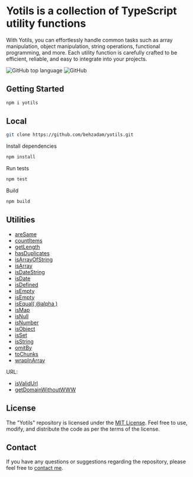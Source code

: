 # Yotils is a collection of TypeScript utility functions

With Yotils, you can effortlessly handle common tasks such as array manipulation, object manipulation, string operations, functional programming, and more. Each utility function is carefully crafted to be efficient, reliable, and easy to integrate into your projects.

![GitHub top language](https://img.shields.io/github/languages/top/behzadam/yotils)
![GitHub](https://img.shields.io/github/license/behzadam/yotils)

## Getting Started

```bash
npm i yotils
```

## Local

```bash
git clone https://github.com/behzadam/yotils.git
```

Install dependencies

```bash
npm install
```

Run tests

```bash
npm test
```

Build

```bash
npm build
```

## Utilities

- [areSame](src/are-same.ts)
- [countItems](src/count-items.ts)
- [getLength](src/get-length.ts)
- [hasDuplicates](src/has-duplicates.ts)
- [isArrayOfString](src/is-array-of-string.ts)
- [isArray](src/is-array.ts)
- [isDateString](src/is-date-string.ts)
- [isDate](src/is-date.ts)
- [isDefined](src/is-defined.ts)
- [isEmpty](src/is-empty.ts)
- [isEmpty](src/is-empty.ts)
- [isEqual( @alpha )](src/is-equal.ts)
- [isMap](src/is-map.ts)
- [isNull](src/is-null.ts)
- [isNumber](src/is-number.ts)
- [isObject](src/is-object.ts)
- [isSet](src/is-set.ts)
- [isString](src/is-string.ts)
- [omitBy](src/omit-by.ts)
- [toChunks](src/to-chunks.ts)
- [wrapInArray](src/wrap-in-array.ts)

URL:
- [isValidUrl](src/url/is-valid-url.ts)
- [getDomainWithoutWWW](src/url/get-domain-without-www.ts)

## License

The "Yotils" repository is licensed under the [MIT License](https://opensource.org/licenses/MIT). Feel free to use, modify, and distribute the code as per the terms of the license.

## Contact

If you have any questions or suggestions regarding the repository, please feel free to [contact me](mailto:behzad.am@gmail.com).
